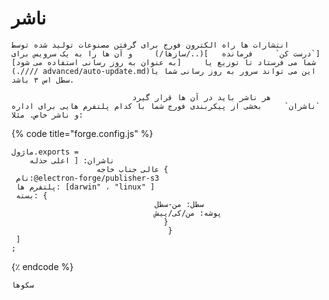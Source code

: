 #                                  ناشر                                

    انتشارات ها راه الکترون فورج برای گرفتن مصنوعات تولید شده توسط      [`درست کن`     فرمانده   ](../سازها/)     و آن ها را به یک سرویس برای شما می فرستاد تا توزیع یا     [به عنوان به روز رسانی استفاده می شود](.//// advanced/auto-update.md)این می تواند سرور به روز رسانی شما یا سطل اس ۳ باشد.

                               هر ناشر باید در آن ها قرار گیرد      `ناشران`     بخشی از پیکربندی فورج شما با کدام پلتفرم هایی برای اداره و ناشر خاص. مثلا:                              

{% code title="forge.config.js" %}
```جاواسکریپت
ماژول.exports = 
    ناشران: [ اعلی حذله    
                   عالی جناب خاجه {                   
 نام:@electron-forge/publisher-s3 
 پلتفرم ها: [darwin" ، "linux" ] 
 بسته: {
                                سطل: من-سطل                                
                                پوشه: من/کی/پیش                                
                                  }                            
                                   }                               
 ] 
;
```
{٪ endcode %}

    سکوها

